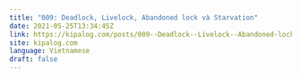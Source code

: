 ```yaml
---
title: "009: Deadlock, Livelock, Abandoned lock và Starvation"
date: 2021-05-25T13:34:45Z
link: https://kipalog.com/posts/009--Deadlock--Livelock--Abandoned-lock-va-Starvation?utm_medium=RSS&utm_source=news.12bit.vn
site: kipalog.com
language: Vietnamese
draft: false
---
```

